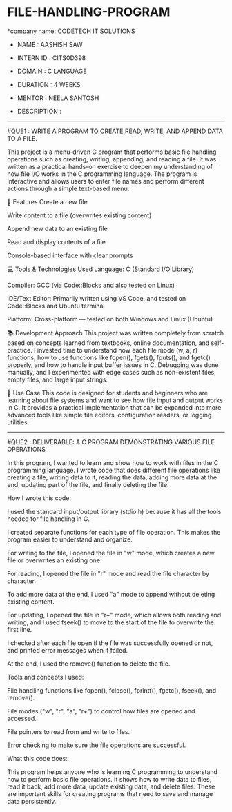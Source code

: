 # FILE-HANDLING-PROGRAM 

*company name: CODETECH IT SOLUTIONS 
* NAME : AASHISH SAW
* INTERN ID : CITS0D398
* DOMAIN : C LANGUAGE
* DURATION : 4 WEEKS
* MENTOR : NEELA SANTOSH

* DESCRIPTION :
-----------------------------------------------------------------------------------------------------------------------------------------------------------------------------------------------------------------
  #QUE1 : WRITE A PROGRAM TO CREATE,READ, WRITE, AND APPEND DATA TO A FILE.

  This project is a menu-driven C program that performs basic file handling operations such as creating, writing, appending, and reading a file. It was written as a practical hands-on exercise to deepen my understanding of how file I/O works in the C programming language. The program is interactive and allows users to enter file names and perform different actions through a simple text-based menu.

🔧 Features
Create a new file

Write content to a file (overwrites existing content)

Append new data to an existing file

Read and display contents of a file

Console-based interface with clear prompts

💻 Tools & Technologies Used
Language: C (Standard I/O Library)

Compiler: GCC (via Code::Blocks and also tested on Linux)

IDE/Text Editor: Primarily written using VS Code, and tested on Code::Blocks and Ubuntu terminal

Platform: Cross-platform — tested on both Windows and Linux (Ubuntu)

📚 Development Approach
This project was written completely from scratch based on concepts learned from textbooks, online documentation, and self-practice. I invested time to understand how each file mode (w, a, r) functions, how to use functions like fopen(), fgets(), fputs(), and fgetc() properly, and how to handle input buffer issues in C. Debugging was done manually, and I experimented with edge cases such as non-existent files, empty files, and large input strings.

🧠 Use Case
This code is designed for students and beginners who are learning about file systems and want to see how file input and output works in C. It provides a practical implementation that can be expanded into more advanced tools like simple file editors, configuration readers, or logging utilities. 

-------------------------------------------------------------------------------------------------------------------------------------------------------------------------------------------------------------------

#QUE2 : DELIVERABLE: A C PROGRAM DEMONSTRATING VARIOUS FILE OPERATIONS

In this program, I wanted to learn and show how to work with files in the C programming language. I wrote code that does different file operations like creating a file, writing data to it, reading the data, adding more data at the end, updating part of the file, and finally deleting the file.

How I wrote this code:

I used the standard input/output library (stdio.h) because it has all the tools needed for file handling in C.

I created separate functions for each type of file operation. This makes the program easier to understand and organize.

For writing to the file, I opened the file in "w" mode, which creates a new file or overwrites an existing one.

For reading, I opened the file in "r" mode and read the file character by character.

To add more data at the end, I used "a" mode to append without deleting existing content.

For updating, I opened the file in "r+" mode, which allows both reading and writing, and I used fseek() to move to the start of the file to overwrite the first line.

I checked after each file open if the file was successfully opened or not, and printed error messages when it failed.

At the end, I used the remove() function to delete the file.

Tools and concepts I used:

File handling functions like fopen(), fclose(), fprintf(), fgetc(), fseek(), and remove().

File modes ("w", "r", "a", "r+") to control how files are opened and accessed.

File pointers to read from and write to files.

Error checking to make sure the file operations are successful.

What this code does:

This program helps anyone who is learning C programming to understand how to perform basic file operations. It shows how to write data to files, read it back, add more data, update existing data, and delete files. These are important skills for creating programs that need to save and manage data persistently.
